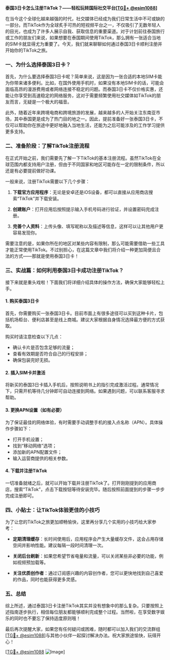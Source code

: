**泰国3日卡怎么注册TikTok？——轻松玩转国际社交平台[[TG💪+ @esim1088](https://t.me/s/esim1088)]**

在当今这个全球化越来越强的时代，社交媒体已经成为我们日常生活中不可或缺的一部分。而TikTok作为全球炙手可热的短视频平台之一，不仅吸引了无数年轻人的目光，也成为了许多人展示自我、获取信息的重要渠道。对于计划前往泰国旅行或工作的朋友们来说，如果想要在泰国期间使用TikTok，那么拥有一张适合当地的SIM卡就显得尤为重要了。今天，我们就来聊聊如何通过泰国3日卡顺利注册并开始你的TikTok之旅。

### 一、为什么选择泰国3日卡？

首先，为什么要选择泰国3日卡呢？简单来说，这是因为一张合适的本地SIM卡能为你带来诸多便利。比如，在国外使用手机时，如果没有本地SIM卡的话，可能会面临高昂的漫游费用或者网络连接不稳定的问题。而泰国3日卡不仅价格实惠，还能让你享受到高速稳定的网络服务，这对于需要频繁使用社交媒体如TikTok的朋友而言，无疑是一个极大的福音。

此外，随着近年来跨境电商和跨境旅游的发展，越来越多的人开始关注东南亚市场，其中泰国更是成为了热门目的地之一。因此，提前准备好一张泰国3日卡，不仅可以帮助你在旅途中更好地融入当地生活，还能为之后可能涉及的工作学习提供更多支持。

### 二、准备阶段：了解TikTok注册流程

在正式开始之前，我们需要先了解一下TikTok的基本注册流程。虽然TikTok在全球范围内都支持用户注册，但由于不同国家和地区可能存在一定的限制条件，所以还是有必要提前做好功课。

一般来说，注册TikTok需要以下几个步骤：

1. **下载官方应用程序**：无论是安卓还是iOS设备，都可以直接从应用商店搜索“TikTok”并下载安装。
   
2. **创建账户**：打开应用后按照提示输入手机号码进行验证，并设置密码完成注册。

3. **完善个人资料**：上传头像、填写昵称以及描述等信息，这样可以让其他用户更容易发现你。

需要注意的是，如果你所在的地区对某些内容有限制，那么可能需要借助一些工具才能正常使用TikTok。不过别担心，在这篇文章中我们将介绍一种更加简便且合法的方式——那就是使用泰国3日卡！

### 三、实战篇：如何利用泰国3日卡成功注册TikTok？

接下来就是重头戏啦！下面我们将详细介绍具体的操作方法，确保大家能够轻松上手。

#### 1. 购买泰国3日卡

首先，你需要购买一张泰国3日卡。目前市面上有很多途径可以买到这种卡片，包括机场柜台、便利店甚至是线上商城。建议大家根据自身情况选择最方便的方式获取。

购买时请注意检查以下几点：
- 确认卡片是否包含足够的流量；
- 查看有效期是否符合自己的行程安排；
- 确保包装完好无损。

#### 2. 插入SIM卡并激活

将新买的泰国3日卡插入手机后，按照说明书上的指引完成激活过程。通常情况下，只需开机等待几分钟即可自动连接到网络。如果遇到问题，可以联系客服寻求帮助。

#### 3. 更换APN设置（如有必要）

为了保证最佳的网络体验，有时需要手动调整手机的接入点名称（APN）。具体操作步骤如下：
- 打开手机设置；
- 找到“移动网络”选项；
- 添加新的APN配置文件；
- 输入运营商提供的相关参数。

#### 4. 下载并注册TikTok

一切准备就绪之后，就可以开始下载并注册TikTok了。打开刚刚提到的应用商店，搜索“TikTok”，点击下载按钮等待安装完毕。随后按照前面提到的步骤一步步完成注册即可。

### 四、小贴士：让TikTok体验更佳的小技巧

为了让您的TikTok之旅更加顺畅愉快，这里再分享几个实用的小技巧给大家参考：

- **定期清理缓存**：长时间使用后，应用程序会产生大量缓存文件，这会占用存储空间并影响性能。建议每隔一段时间清理一次。
  
- **关闭后台刷新**：如果您希望节省电量和流量，可以关闭某些非必要的功能，例如视频预加载等。

- **关注优质创作者**：通过订阅感兴趣的内容创作者，您可以更快地找到自己喜爱的作品，同时也能获得更多灵感。

### 五、总结

综上所述，通过泰国3日卡注册TikTok其实并没有想象中的那么复杂。只要按照上述指南逐步执行，相信每位朋友都能够顺利完成整个过程。当然啦，在享受数字娱乐的同时也不要忘了保持适度原则哦！

最后再次提醒大家，如果您有任何疑问或困难，随时都可以加入我们的交流群组[[TG💪+ @esim1088](https://t.me/s/esim1088)]与其他小伙伴一起探讨解决办法。祝大家旅途愉快，玩得开心！

[[TG💪+ @esim1088](https://t.me/s/esim1088) ![Image](https://i.postimg.cc/4NQfJmqS/Snipaste-2025-05-13-00-14-12.png)]